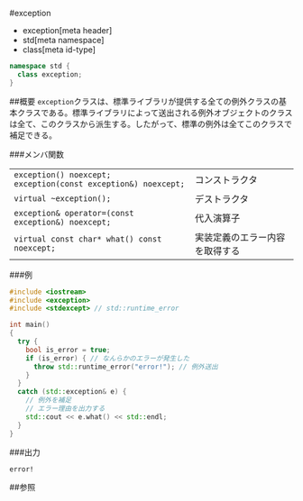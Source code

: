 #exception
* exception[meta header]
* std[meta namespace]
* class[meta id-type]

```cpp
namespace std {
  class exception;
}
```

##概要
`exception`クラスは、標準ライブラリが提供する全ての例外クラスの基本クラスである。標準ライブラリによって送出される例外オブジェクトのクラスは全て、このクラスから派生する。したがって、標準の例外は全てこのクラスで補足できる。

###メンバ関数

| | |
|----------------------------------------------------------------------------------------|-----------------------------------------------|
| `exception() noexcept;`<br/>`exception(const exception&) noexcept;` | コンストラクタ |
| `virtual ~exception();` | デストラクタ |
| `exception& operator=(const exception&) noexcept;` | 代入演算子 |
| `virtual const char* what() const noexcept;` | 実装定義のエラー内容を取得する |

###例
```cpp
#include <iostream>
#include <exception>
#include <stdexcept> // std::runtime_error

int main()
{
  try {
    bool is_error = true;
    if (is_error) { // なんらかのエラーが発生した
      throw std::runtime_error("error!"); // 例外送出
    }
  }
  catch (std::exception& e) {
    // 例外を補足
    // エラー理由を出力する
    std::cout << e.what() << std::endl;
  }
}
```

###出力
```
error!
```

##参照


